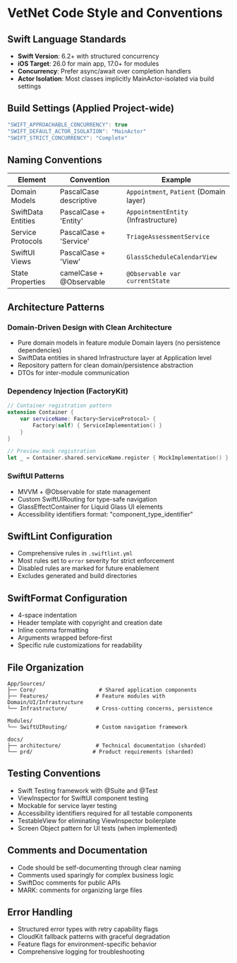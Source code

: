 # VetNet Code Style and Conventions

## Swift Language Standards
- **Swift Version**: 6.2+ with structured concurrency
- **iOS Target**: 26.0 for main app, 17.0+ for modules
- **Concurrency**: Prefer async/await over completion handlers
- **Actor Isolation**: Most classes implicitly MainActor-isolated via build settings

## Build Settings (Applied Project-wide)
```swift
"SWIFT_APPROACHABLE_CONCURRENCY": true
"SWIFT_DEFAULT_ACTOR_ISOLATION": "MainActor"  
"SWIFT_STRICT_CONCURRENCY": "Complete"
```

## Naming Conventions

| Element | Convention | Example |
|---------|------------|---------|
| Domain Models | PascalCase descriptive | `Appointment`, `Patient` (Domain layer) |
| SwiftData Entities | PascalCase + 'Entity' | `AppointmentEntity` (Infrastructure) |
| Service Protocols | PascalCase + 'Service' | `TriageAssessmentService` |
| SwiftUI Views | PascalCase + 'View' | `GlassScheduleCalendarView` |
| State Properties | camelCase + @Observable | `@Observable var currentState` |

## Architecture Patterns

### Domain-Driven Design with Clean Architecture
- Pure domain models in feature module Domain layers (no persistence dependencies)
- SwiftData entities in shared Infrastructure layer at Application level
- Repository pattern for clean domain/persistence abstraction
- DTOs for inter-module communication

### Dependency Injection (FactoryKit)
```swift
// Container registration pattern
extension Container {
    var serviceName: Factory<ServiceProtocol> {
        Factory(self) { ServiceImplementation() }
    }
}

// Preview mock registration
let _ = Container.shared.serviceName.register { MockImplementation() }
```

### SwiftUI Patterns
- MVVM + @Observable for state management
- Custom SwiftUIRouting for type-safe navigation
- GlassEffectContainer for Liquid Glass UI elements
- Accessibility identifiers format: "component_type_identifier"

## SwiftLint Configuration
- Comprehensive rules in `.swiftlint.yml`
- Most rules set to `error` severity for strict enforcement
- Disabled rules are marked for future enablement
- Excludes generated and build directories

## SwiftFormat Configuration
- 4-space indentation
- Header template with copyright and creation date
- Inline comma formatting
- Arguments wrapped before-first
- Specific rule customizations for readability

## File Organization
```
App/Sources/
├── Core/                    # Shared application components
├── Features/               # Feature modules with Domain/UI/Infrastructure
└── Infrastructure/         # Cross-cutting concerns, persistence

Modules/
└── SwiftUIRouting/         # Custom navigation framework

docs/
├── architecture/           # Technical documentation (sharded)
└── prd/                   # Product requirements (sharded)
```

## Testing Conventions
- Swift Testing framework with @Suite and @Test
- ViewInspector for SwiftUI component testing
- Mockable for service layer testing
- Accessibility identifiers required for all testable components
- TestableView for eliminating ViewInspector boilerplate
- Screen Object pattern for UI tests (when implemented)

## Comments and Documentation
- Code should be self-documenting through clear naming
- Comments used sparingly for complex business logic
- SwiftDoc comments for public APIs
- MARK: comments for organizing large files

## Error Handling
- Structured error types with retry capability flags
- CloudKit fallback patterns with graceful degradation
- Feature flags for environment-specific behavior
- Comprehensive logging for troubleshooting